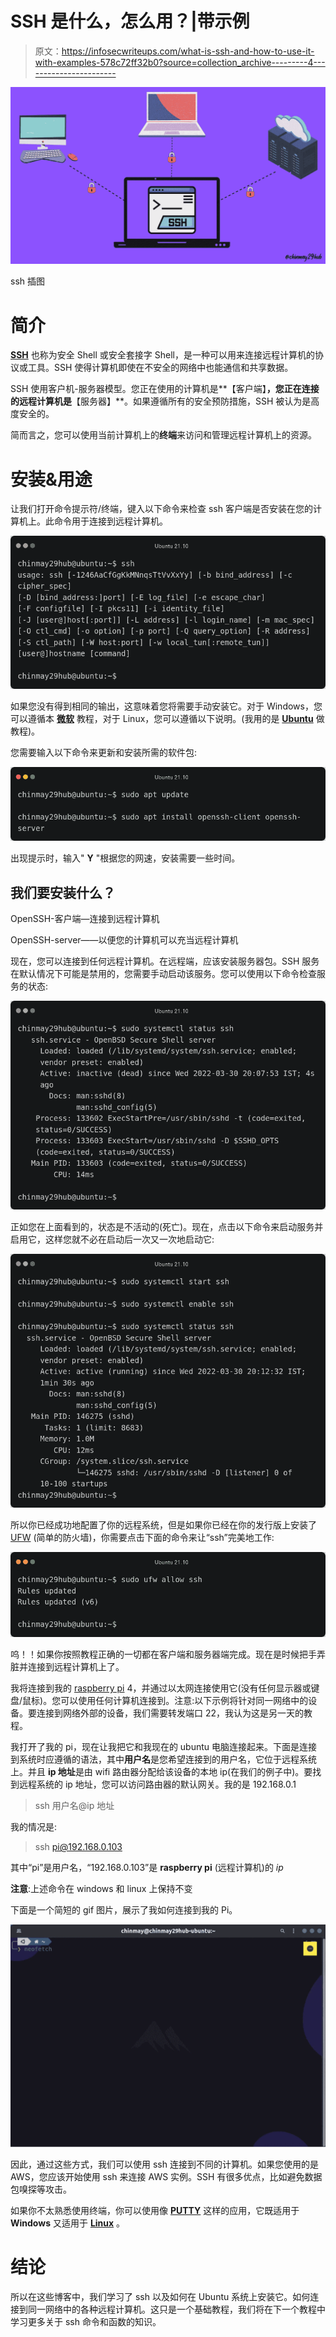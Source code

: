 # SSH 是什么，怎么用？|带示例

> 原文：<https://infosecwriteups.com/what-is-ssh-and-how-to-use-it-with-examples-578c72ff32b0?source=collection_archive---------4----------------------->

![](img/688ebd8abfd66f91b0d996e29c2038ed.png)

ssh 插图

# **简介**

[**SSH**](https://en.wikipedia.org/wiki/Secure_Shell) 也称为安全 Shell 或安全套接字 Shell，是一种可以用来连接远程计算机的协议或工具。SSH 使得计算机即使在不安全的网络中也能通信和共享数据。

SSH 使用客户机-服务器模型。您正在使用的计算机是**【客户端】**，您正在连接的远程计算机是**【服务器】**。如果遵循所有的安全预防措施，SSH 被认为是高度安全的。

简而言之，您可以使用当前计算机上的**终端**来访问和管理远程计算机上的资源。

# **安装&用途**

让我们打开命令提示符/终端，键入以下命令来检查 ssh 客户端是否安装在您的计算机上。此命令用于连接到远程计算机。

![](img/879bc15893d56e0f3660b3137adbb261.png)

如果您没有得到相同的输出，这意味着您将需要手动安装它。对于 Windows，您可以遵循本 [**微软**](https://docs.microsoft.com/en-us/windows-server/administration/openssh/openssh_install_firstuse) 教程，对于 Linux，您可以遵循以下说明。(我用的是 [**Ubuntu**](https://ubuntu.com/) 做教程)。

您需要输入以下命令来更新和安装所需的软件包:

![](img/eb537ca94671e4846ffc0874c74538ae.png)

出现提示时，输入" **Y** "根据您的网速，安装需要一些时间。

## 我们要安装什么？

OpenSSH-客户端—连接到远程计算机

OpenSSH-server——以便您的计算机可以充当远程计算机

现在，您可以连接到任何远程计算机。在远程端，应该安装服务器包。SSH 服务在默认情况下可能是禁用的，您需要手动启动该服务。您可以使用以下命令检查服务的状态:

![](img/f93444c3da37f4d33a5a0a1e3a3837db.png)

正如您在上面看到的，状态是不活动的(死亡)。现在，点击以下命令来启动服务并启用它，这样您就不必在启动后一次又一次地启动它:

![](img/2a6146186ee3b4a61b376289f01e82be.png)

所以你已经成功地配置了你的远程系统，但是如果你已经在你的发行版上安装了 [UFW](https://en.wikipedia.org/wiki/Uncomplicated_Firewall) (简单的防火墙)，你需要点击下面的命令来让“ssh”完美地工作:

![](img/7ad6396d0bec6e10b8a065373a4dc761.png)

呜！！如果你按照教程正确的一切都在客户端和服务器端完成。现在是时候把手弄脏并连接到远程计算机上了。

我将连接到我的 [raspberry pi](https://en.wikipedia.org/wiki/Raspberry_Pi) 4，并通过以太网连接使用它(没有任何显示器或键盘/鼠标)。您可以使用任何计算机连接到。注意:以下示例将针对同一网络中的设备。要连接到网络外部的设备，我们需要转发端口 22，我认为这是另一天的教程。

我打开了我的 pi，现在让我把它和我现在的 ubuntu 电脑连接起来。下面是连接到系统时应遵循的语法，其中**用户名**是您希望连接到的用户名，它位于远程系统上。并且 **ip 地址**是由 wifi 路由器分配给该设备的本地 ip(在我们的例子中)。要找到远程系统的 ip 地址，您可以访问路由器的默认网关。我的是 192.168.0.1

> ssh 用户名@ip 地址

我的情况是:

> ssh pi@192.168.0.103

其中“pi”是用户名，“192.168.0.103”是 **raspberry pi** (远程计算机)的 *ip*

**注意**:上述命令在 windows 和 linux 上保持不变

下面是一个简短的 gif 图片，展示了我如何连接到我的 Pi。

![](img/156ca4fbd055c16409612644880d1fac.png)

因此，通过这些方式，我们可以使用 ssh 连接到不同的计算机。如果您使用的是 AWS，您应该开始使用 ssh 来连接 AWS 实例。SSH 有很多优点，比如避免数据包嗅探等攻击。

如果你不太熟悉使用终端，你可以使用像 [**PUTTY**](https://www.chiark.greenend.org.uk/~sgtatham/putty/latest.html) 这样的应用，它既适用于 **Windows** 又适用于 [**Linux**](https://en.wikipedia.org/wiki/Linux) 。

# 结论

所以在这些博客中，我们学习了 ssh 以及如何在 Ubuntu 系统上安装它。如何连接到同一网络中的各种远程计算机。这只是一个基础教程，我们将在下一个教程中学习更多关于 ssh 命令和函数的知识。